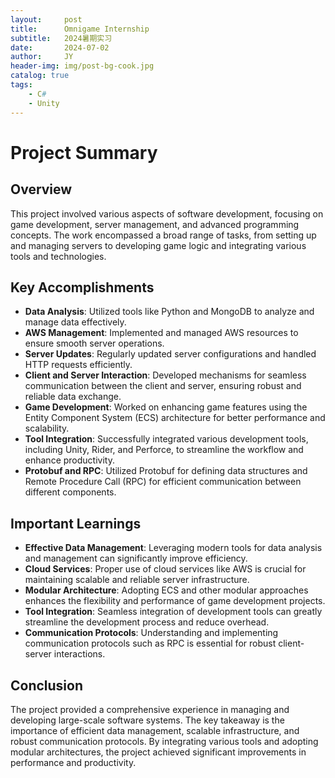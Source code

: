 ```yaml
---
layout:     post
title:      Omnigame Internship
subtitle:   2024暑期实习
date:       2024-07-02
author:     JY
header-img: img/post-bg-cook.jpg
catalog: true
tags:
    - C#
    - Unity
---
```


# Project Summary

## Overview

This project involved various aspects of software development, focusing on game development, server management, and advanced programming concepts. The work encompassed a broad range of tasks, from setting up and managing servers to developing game logic and integrating various tools and technologies.

## Key Accomplishments

- **Data Analysis**: Utilized tools like Python and MongoDB to analyze and manage data effectively.
- **AWS Management**: Implemented and managed AWS resources to ensure smooth server operations.
- **Server Updates**: Regularly updated server configurations and handled HTTP requests efficiently.
- **Client and Server Interaction**: Developed mechanisms for seamless communication between the client and server, ensuring robust and reliable data exchange.
- **Game Development**: Worked on enhancing game features using the Entity Component System (ECS) architecture for better performance and scalability.
- **Tool Integration**: Successfully integrated various development tools, including Unity, Rider, and Perforce, to streamline the workflow and enhance productivity.
- **Protobuf and RPC**: Utilized Protobuf for defining data structures and Remote Procedure Call (RPC) for efficient communication between different components.

## Important Learnings

- **Effective Data Management**: Leveraging modern tools for data analysis and management can significantly improve efficiency.
- **Cloud Services**: Proper use of cloud services like AWS is crucial for maintaining scalable and reliable server infrastructure.
- **Modular Architecture**: Adopting ECS and other modular approaches enhances the flexibility and performance of game development projects.
- **Tool Integration**: Seamless integration of development tools can greatly streamline the development process and reduce overhead.
- **Communication Protocols**: Understanding and implementing communication protocols such as RPC is essential for robust client-server interactions.

## Conclusion

The project provided a comprehensive experience in managing and developing large-scale software systems. The key takeaway is the importance of efficient data management, scalable infrastructure, and robust communication protocols. By integrating various tools and adopting modular architectures, the project achieved significant improvements in performance and productivity.
